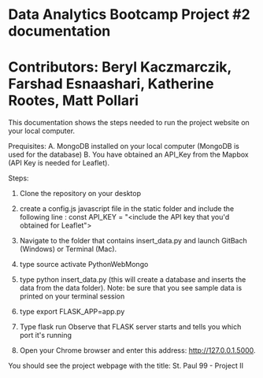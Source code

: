 # Data Analytics Bootcamp Project #2 documentation
# Contributors: Beryl Kaczmarczik, Farshad Esnaashari, Katherine Rootes, Matt Pollari

This documentation shows the steps needed to run the project website on your local
computer.  

Prequisites:
 A. MongoDB installed on your local computer (MongoDB is used for the database)
 B. You have obtained an API_Key from the Mapbox (API Key is needed for Leaflet).

Steps:
1. Clone the repository on your desktop
2. create a config.js javascript file in the static folder and include the following line :  const API_KEY = "<include the API key that you'd obtained for Leaflet">

3. Navigate to the folder that contains insert_data.py and launch GitBach (Windows) or Terminal (Mac).
4. type source activate PythonWebMongo
5. type python insert_data.py (this will create a database and inserts the data from the data folder).  Note: be sure that you see sample data is printed on your terminal session  
6. type export FLASK_APP=app.py
7. Type flask run 
Observe that FLASK server starts and tells you which port it's running
8. Open your Chrome browser and enter this address:  http://127.0.0.1.5000.

You should see the project webpage with the title: St. Paul 99 - Project II


